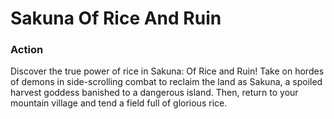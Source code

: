 # Sakuna Of Rice And Ruin

### Action

Discover the true power of rice in Sakuna: Of Rice and Ruin! Take on hordes of demons in side-scrolling combat to reclaim the land as Sakuna, a spoiled harvest goddess banished to a dangerous island. Then, return to your mountain village and tend a field full of glorious rice.